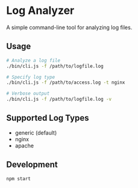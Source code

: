 # Log Analyzer

A simple command-line tool for analyzing log files.

## Usage

```bash
# Analyze a log file
./bin/cli.js -f /path/to/logfile.log

# Specify log type
./bin/cli.js -f /path/to/access.log -t nginx

# Verbose output
./bin/cli.js -f /path/to/logfile.log -v
```

## Supported Log Types

- generic (default)
- nginx
- apache

## Development

```bash
npm start
```